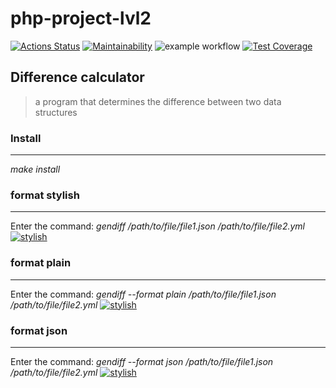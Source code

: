 # php-project-lvl2
[![Actions Status](https://github.com/T-Grigory/php-project-lvl2/workflows/hexlet-check/badge.svg)](https://github.com/T-Grigory/php-project-lvl2/actions)
[![Maintainability](https://api.codeclimate.com/v1/badges/293218dff54d007129e8/maintainability)](https://codeclimate.com/github/T-Grigory/php-project-lvl2/maintainability)
![example workflow](https://github.com/T-Grigory/php-project-lvl2/actions/workflows/workflow.yml/badge.svg)
[![Test Coverage](https://api.codeclimate.com/v1/badges/293218dff54d007129e8/test_coverage)](https://codeclimate.com/github/T-Grigory/php-project-lvl2/test_coverage)
## Difference calculator

> a program that determines the difference between two data structures

### Install
***
*make install*

### format stylish
***
Enter the command: *gendiff /path/to/file/file1.json /path/to/file/file2.yml*
[![stylish](https://asciinema.org/a/sLWDetJBLlAbKFEsWMSNWTyKt.svg)](https://asciinema.org/a/sLWDetJBLlAbKFEsWMSNWTyKt)

### format plain
***
Enter the command: *gendiff --format plain /path/to/file/file1.json /path/to/file/file2.yml*
[![stylish](https://asciinema.org/a/TnsnbSNryhoVfdNDbiAtyx7t0.svg)](https://asciinema.org/a/TnsnbSNryhoVfdNDbiAtyx7t0)

### format json
***
Enter the command: *gendiff --format json /path/to/file/file1.json /path/to/file/file2.yml*
[![stylish](https://asciinema.org/a/3n2wWJmPmkPNkleFYArtndzFz.svg)](https://asciinema.org/a/3n2wWJmPmkPNkleFYArtndzFz)